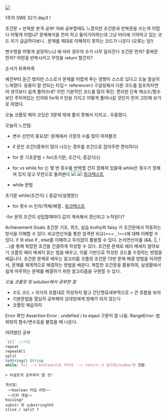 ![](https://images.velog.io/images/ww3ysq/post/a65301c2-d302-4688-bb21-48d1586399bd/image.png)

1주차 SWE 32기 day3 !

조건문 + 반복문 본격 공부!
자바 공부할때도 느꼈지만
조건문과 반복문을 쓰는게 어렵다 어떻게 어렵냐?
문제해석을 먼저 하고 들어가야하는데
그냥 머리에 기억하고 있는 코드 치기 급급하다보니..
문제를 제대로 이해하지 못하는 코드가 나온다 (오류는 덤!)

변수명을 어떻게 설정하느냐 에 따라
경우의 수가 너무 달라진다
조건문 먼저? 중복문 먼저?
어떤걸 반복시키고 무엇을 return 할건지?

순서가 뒤죽박죽

예전부터 듣긴 했지만 스스로가 문제를 어렵게 푸는 경향이 스스로 있다고 오늘 절실히 느껴졌다. 응용이 잘 안되는 타입ㅜ
reference나 구글링해서 다른 코드를 참조하자면
어 생각보다 쉽게 풀어쓰네?
이런 기본적인 코드를 많이 확인.
편리한 단축 메소드/함수 보단 주어져있는 인자와 for와 if 만을 가지고 어떻게 풀어나갈 것인지 먼저 고민해 보기로 하였다.

오늘 코플릿 페어 코딩은 3문제 밖에 풀지 못해서 지치고.. 우울했다.

오늘의 느낀점:

- 변수 선언의 중요성! :문제에서 가정의 수를 많이 따져볼것
- if 문은 조건!(중복이 많이 나오는 경우를 조건으로 잡아주면 편리하다)
- for 문 기초문법 = for(초기문; 조건식; 증감식){}
- for vs while
  for 는 몇 번 횟수를 반복할 건지 정해져 있을때
  while은 횟수가 정해져 있지 않고 무한으로 돌려본다
  ![](https://images.velog.io/images/ww3ysq/post/dd95baf2-b003-40ab-80b9-0b5f69b0dc1b/image.png)
  ![](https://images.velog.io/images/ww3ysq/post/e58997cf-ca3c-4786-9545-6cf2dce9e590/image.png)
  [링크텍스트](http://tcpschool.com/javascript/js_control_loop)

- while 문법

초기문
while(조건식) {
증감식(실행문)}

- for 횟수 in 인자/객체/배열..
  [링크텍스트](https://jsdev.kr/t/for-in-vs-for-of/2938)

-for 문의 조건이 성립할때마다 값이 계속해서 갱신되고 누적된다?

Achievement Goals
조건문 기초, 퀴즈, 실습
truthy와 falsy 가 조건문에서 작동하는 방식을 이해할 수 있다.
비교연산자를 통한 엄격한 비교(=== , !==)에 대해 이해할 수 있다.
if 와 else if , else를 이해하고 무리없이 활용할 수 있다.
논리연산자를 (&&, ||, ! ...)을 통해 복잡한 조건을 간결하게 작성할 수 있다.
조건문 문제로 에러 메세지 알아보기
코플릿 에러 메세지 읽는 법을 배우고, 이를 기반으로 작성한 코드를 수정하는 방법을 배웁니다.
조건문 문제로 배우는 알고리즘
코플릿 조건문 13번 문제 해결 방법을 익히면서, 문제를 체계적으로 해결하는 방법을 배운다.
복잡한 조건문을 활용하여, 실생활에서 쉽게 마주하는 문제를 해결하기 위한 알고리즘을 구현할 수 있다.

_오늘 코플릿 및 solution에서 공부한 점_

- 수도 코드 > 의식의 흐름대로 작성하지 말고 간단명료세부적으로 > 큰 흐름을 보자
- 기본문법을 열심히 공부해야 상대방에게 방해가 되지 않는다
- 코플릿 예습하자

Error 확인
Assertion Error : undefied / to eqaul 구문이 잘 나옴.
RangeError: 범위밖의 함수/변수등을 불렀을 때 나온다.

어려웠던 공부

```js
`${}` //타입
repeat
repeatAll
split
toString() String
while/ for --> boolean으로 처리후 --> return 시 문자형/number형 전환.

```

```
> 어설프게 공부하지 말 것!

개선점:
 ~~boolean 타입 리턴~~
 ~~인자 개념~~
hoising?
substr 의 substring차이
slice / split ?
```
